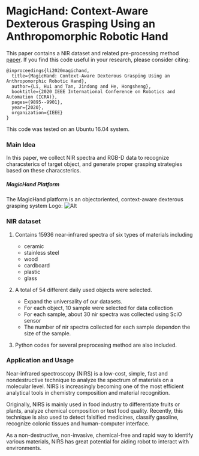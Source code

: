 # MagicHand: Context-Aware Dexterous Grasping Using an Anthropomorphic Robotic Hand

This paper contains a NIR dataset and related pre-processing method [paper](https://ieeexplore.ieee.org/document/9196538). If you find this code useful in your research, please consider citing:

    @inproceedings{li2020magichand,
      title={MagicHand: Context-Aware Dexterous Grasping Using an Anthropomorphic Robotic Hand},
      author={Li, Hui and Tan, Jindong and He, Hongsheng},
      booktitle={2020 IEEE International Conference on Robotics and Automation (ICRA)},
      pages={9895--9901},
      year={2020},
      organization={IEEE}
    }

This code was tested on an Ubuntu 16.04 system.

### Main Idea
In this paper, we collect NIR spectra and RGB-D data to recognize characsterics of target object, and generate proper grasping strategies based on these characsterics.  

##### MagicHand Platform #####
The MagicHand platform is an objectoriented, context-aware dexterous grasping system
Logo: ![Alt](/wp.png "Title")


### NIR dataset
1. Contains 15936 near-infrared spectra of six types of materials including
    * ceramic 
    * stainless steel 
    * wood 
    * cardboard 
    * plastic
    * glass 
2. A total of 54 different daily used objects were selected. 
    * Expand the universality of our datasets. 
    * For each object, 10 sample were selected for data collection 
    * For each sample, about 30 nir spectra was collected using SciO sensor 
    * The number of nir spectra collected for each sample dependon the size of the sample. 

3. Python codes for several preprocesing method are also included.


### Application and Usage
Near-infrared spectroscopy (NIRS) is a low-cost, simple, fast and nondestructive technique to analyze the spectrum of materials on a molecular level. NIRS is increasingly becoming one of the most efficient analytical tools in chemistry composition and material recognition.  

Originally, NIRS is mainly used in food industry to differentiate fruits or plants, analyze chemical composition or test food quality. Recently, this technique is also used to detect falsified medicines, classify gasoline, recognize colonic tissues and human-computer interface. 

As a non-destructive, non-invasive, chemical-free and rapid way to identify various materials, NIRS has great potential for aiding robot to interact with environments. 
